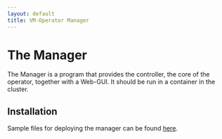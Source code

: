 ```yaml
---
layout: default
title: VM-Operator Manager
---
```


# The Manager

The Manager is a program that provides the controller, the core 
of the operator, together with a Web-GUI. It should be run in a 
container in the cluster. 

## Installation

Sample files for deploying the manager can be found
[here](https://github.com/mnlipp/VM-Operator/tree/main/deploy).
